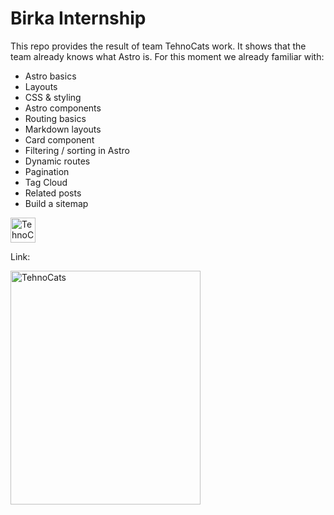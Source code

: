 # Birka Internship

This repo provides the result of team TehnoCats work. It shows that the team already knows what Astro is. For this moment we already familiar with:
- Astro basics
- Layouts
- CSS & styling
- Astro components
- Routing basics
- Markdown layouts
- Card component
- Filtering / sorting in Astro
- Dynamic routes
- Pagination
- Tag Cloud
- Related posts
- Build a sitemap

<image src="./public/favicon.svg" alt="TehnoCats prints" width="40" height="40">

Link: 

<image src="./public/images/tehnoCats.jpg" alt="TehnoCats" width="304" height="374">
